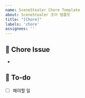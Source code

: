 ```yaml
---
name: SceneStealer Chore Template
about: SceneStealer 초어 템플릿
title: "[Chore]"
labels: 'chore'
assignees: ''
---
```


## 🔄 Chore Issue
<!-- 처리한 일에 대한 내용을 설명해주세요. -->
- 

## 📝 To-do
<!-- 해야 할 일들을 적어주세요. -->
- [ ] 해야할 일

